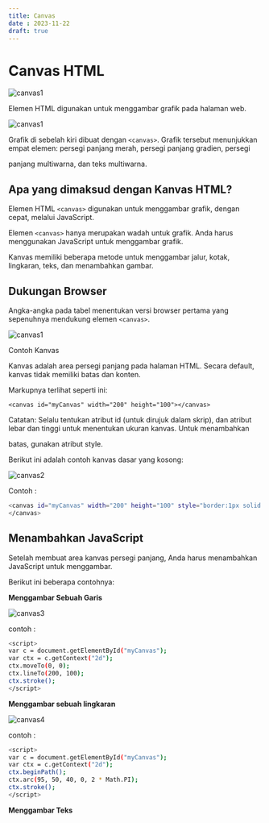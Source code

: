```yaml
---
title: Canvas
date : 2023-11-22
draft: true
---
```


# Canvas HTML

![canvas1](https://github.com/uin-unit/docs-html/blob/main/images/canvas1.png)

Elemen HTML <canvas> digunakan untuk menggambar grafik pada halaman web.

![canvas1](https://github.com/uin-unit/docs-html/blob/main/images/canvas1.png)

Grafik di sebelah kiri dibuat dengan `<canvas>`. Grafik tersebut menunjukkan empat elemen: persegi panjang merah, persegi panjang gradien, persegi 

panjang multiwarna, dan teks multiwarna.

## Apa yang dimaksud dengan Kanvas HTML?

Elemen HTML `<canvas>` digunakan untuk menggambar grafik, dengan cepat, melalui JavaScript.

Elemen `<canvas>` hanya merupakan wadah untuk grafik. Anda harus menggunakan JavaScript untuk menggambar grafik.

Kanvas memiliki beberapa metode untuk menggambar jalur, kotak, lingkaran, teks, dan menambahkan gambar.

## Dukungan Browser

Angka-angka pada tabel menentukan versi browser pertama yang sepenuhnya mendukung elemen `<canvas>`.

![canvas1](https://github.com/uin-unit/docs-html/blob/main/images/audio1.png)

Contoh Kanvas

Kanvas adalah area persegi panjang pada halaman HTML. Secara default, kanvas tidak memiliki batas dan konten.

Markupnya terlihat seperti ini:

`<canvas id="myCanvas" width="200" height="100"></canvas>`

Catatan: Selalu tentukan atribut id (untuk dirujuk dalam skrip), dan atribut lebar dan tinggi untuk menentukan ukuran kanvas. Untuk menambahkan 

batas, gunakan atribut style.

Berikut ini adalah contoh kanvas dasar yang kosong:

![canvas2](https://github.com/uin-unit/docs-html/blob/main/images/canvas2.png)

Contoh :

```sh
<canvas id="myCanvas" width="200" height="100" style="border:1px solid #000000;">
</canvas>
```

## Menambahkan JavaScript

Setelah membuat area kanvas persegi panjang, Anda harus menambahkan JavaScript untuk menggambar.

Berikut ini beberapa contohnya:

**Menggambar Sebuah Garis**

![canvas3](https://github.com/uin-unit/docs-html/blob/main/images/canvas3.png)

contoh : 
```sh
<script>
var c = document.getElementById("myCanvas");
var ctx = c.getContext("2d");
ctx.moveTo(0, 0);
ctx.lineTo(200, 100);
ctx.stroke();
</script>
```

**Menggambar sebuah lingkaran**

![canvas4](https://github.com/uin-unit/docs-html/blob/main/images/canvas4.png)

contoh : 
```sh
<script>
var c = document.getElementById("myCanvas");
var ctx = c.getContext("2d");
ctx.beginPath();
ctx.arc(95, 50, 40, 0, 2 * Math.PI);
ctx.stroke();
</script>
```

**Menggambar Teks**


